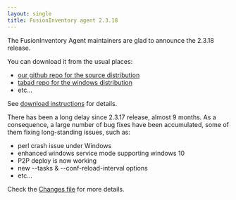 ```yaml
---
layout: single
title: FusionInventory agent 2.3.18
---
```


The FusionInventory Agent maintainers are glad to announce the 2.3.18 release.

You can download it from the usual places:

* [our github repo for the source distribution](https://github.com/fusioninventory/fusioninventory-agent/releases/tag/2.3.18)
* [tabad repo for the windows distribution](https://github.com/tabad/fusioninventory-agent-windows-installer/releases/tag/2.3.18)
* etc...

See [download instructions](https://forge.fusioninventory.org/documentation/%20FusionInventory_agent/%20%20%20Installation/windows/) for details.

There has been a long delay since 2.3.17 release, almost 9 months. As a consequence, a large number of bug fixes have been accumulated, some of them fixing long-standing issues, such as:

- perl crash issue under Windows
- enhanced windows service mode supporting windows 10
- P2P deploy is now working
- new --tasks & --conf-reload-interval options
- etc...

Check the [Changes file](https://github.com/fusioninventory/fusioninventory-agent/blob/2.3.18/Changes) for more details.
